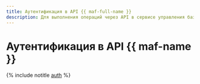 ```yaml
---
title: Аутентификация в API {{ maf-full-name }}
description: Для выполнения операций через API в сервисе управления базами данных {{ AF }} – {{ maf-full-name }}, необходимо получить IAM-токен для своего аккаунта.
---
```


# Аутентификация в API {{ maf-name }}

{% include notitle [auth](../../_includes/authentication.md) %}
